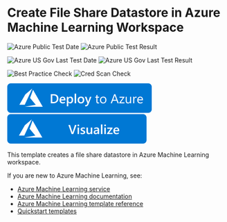 # Create File Share Datastore in Azure Machine Learning Workspace

![Azure Public Test Date](https://azurequickstartsservice.blob.core.windows.net/badges/101-machine-learning-datastore-create-file/PublicLastTestDate.svg)
![Azure Public Test Result](https://azurequickstartsservice.blob.core.windows.net/badges/101-machine-learning-datastore-create-file/PublicDeployment.svg)

![Azure US Gov Last Test Date](https://azurequickstartsservice.blob.core.windows.net/badges/101-machine-learning-datastore-create-file/FairfaxLastTestDate.svg)
![Azure US Gov Last Test Result](https://azurequickstartsservice.blob.core.windows.net/badges/101-machine-learning-datastore-create-file/FairfaxDeployment.svg)

![Best Practice Check](https://azurequickstartsservice.blob.core.windows.net/badges/101-machine-learning-datastore-create-file/BestPracticeResult.svg)
![Cred Scan Check](https://azurequickstartsservice.blob.core.windows.net/badges/101-machine-learning-datastore-create-file/CredScanResult.svg)

[![Deploy To Azure](https://raw.githubusercontent.com/Azure/azure-quickstart-templates/master/1-CONTRIBUTION-GUIDE/images/deploytoazure.svg?sanitize=true)](https://portal.azure.com/#create/Microsoft.Template/uri/https%3A%2F%2Fraw.githubusercontent.com%2FAzure%2Fazure-quickstart-templates%2Fmaster%2F101-machine-learning-datastore-create-file%2Fazuredeploy.json)
[![Visualize](https://raw.githubusercontent.com/Azure/azure-quickstart-templates/master/1-CONTRIBUTION-GUIDE/images/visualizebutton.svg?sanitize=true)](http://armviz.io/#/?load=https%3A%2F%2Fraw.githubusercontent.com%2FAzure%2Fazure-quickstart-templates%2Fmaster%2F101-machine-learning-datastore-create-file%2Fazuredeploy.json)

This template creates a file share datastore in Azure Machine Learning workspace.

If you are new to Azure Machine Learning, see:

- [Azure Machine Learning service](https://azure.microsoft.com/services/machine-learning-service/)
- [Azure Machine Learning documentation](https://docs.microsoft.com/azure/machine-learning/)
- [Azure Machine Learning template reference](https://docs.microsoft.com/azure/templates/microsoft.machinelearningservices/allversions)
- [Quickstart templates](https://azure.microsoft.com/resources/templates/)